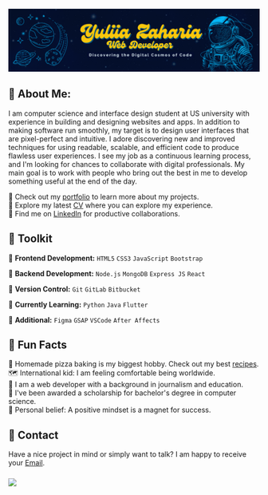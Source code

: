 ![My Image](https://github.com/YuliiaZaharia/YuliiaZaharia/blob/42eb5369193f8761534d90da302d77dcc2ad216f/header-github4.png)

## 🧬 About Me:

I am computer science and interface design student at US university with experience in building and designing websites and apps. In addition to making software run smoothly, my target is to design user interfaces that are pixel-perfect and intuitive. I adore discovering new and improved techniques for using readable, scalable, and efficient code to produce flawless user experiences. I see my job as a continuous learning process, and I'm looking for chances to collaborate with digital professionals. My main goal is to work with people who bring out the best in me to develop something useful at the end of the day. 

🔷 Check out my [portfolio](https://fabulous-phoenix-73e5e4.netlify.app/) to learn more about my projects.
</br>
🔷 Explore my latest [CV](https://drive.google.com/file/d/1pW_SRGPd5UGK7VW_k8PJaszU77A0gVU5/view?usp=sharing) where you can explore my experience.
</br>
🔷 Find me on [LinkedIn](https://www.linkedin.com/in/yuliia-zaharia/) for productive collaborations.
 
## 🦾 Toolkit

🔶 **Frontend Development:** `HTML5` `CSS3` `JavaScript` `Bootstrap`

🔶 **Backend Development:** `Node.js` `MongoDB` `Express JS` `React` 
 
🔶 **Version Control:** `Git` `GitLab` `Bitbucket`

🔶 **Currently Learning:** `Python` `Java` `Flutter` 

🔶 **Additional:** `Figma` `GSAP` `VSCode` `After Affects` 
 
## 🔮 Fun Facts 

🍕 Homemade pizza baking is my biggest hobby. Check out my best [recipes](https://zippy-palmier-78a2fe.netlify.app/). 
</br>
🗺️ International kid: I am feeling comfortable being worldwide.
</br>
📝 I am a web developer with a background in journalism and education.
</br>
🔭 I've been awarded a scholarship for bachelor's degree in computer science.
</br>
🧲 Personal belief: A positive mindset is a magnet for success. 

## 📩 Contact

 Have a nice project in mind or simply want to talk? I am happy to receive your [Email](mailto:yuliia.zaharia@gmail.com). 

 ###

 <picture>
  <source
    srcset="https://github-readme-stats.vercel.app/api?username=yuliiazaharia&show_icons=true&theme=dark"
    media="(prefers-color-scheme: dark)"
  />
  <source
    srcset="https://github-readme-stats.vercel.app/api?username=yuliiazaharia&show_icons=true"
    media="(prefers-color-scheme: light), (prefers-color-scheme: no-preference)"
  />
  <img src="https://github-readme-stats.vercel.app/api?username=yuliiazaharia&show_icons=true" />
</picture>

 


